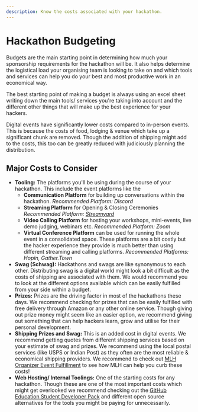 ```yaml
---
description: Know the costs associated with your hackathon.
---
```


# Hackathon Budgeting

Budgets are the main starting point in determining how much your sponsorship requirements for the hackathon will be. It also helps determine the logistical load your organising team is looking to take on and which tools and services can help you do your best and most productive work in an economical way.

The best starting point of making a budget is always using an excel sheet writing down the main tools/ services you're taking into account and the different other things that will make up the best experience for your hackers.

Digital events have significantly lower costs compared to in-person events. This is because the costs of food, lodging & venue which take up a significant chunk are removed. Though the addition of shipping might add to the costs, this too can be greatly reduced with judiciously planning the distribution.

## Major Costs to Consider

* **Tooling:** The platforms you'll be using during the course of your hackathon. This include the event platforms like the 
  * **Communication Platform** for building up conversations within the hackathon.  _Recommended Platform: Discord_
  * **Streaming Platform** for Opening & Closing Ceremonies _Recommended Platform:_ [_Streamyard_](../../organizer-resources/logistics-resources/streamyard.md)
  * **Video Calling Platform** for hosting your workshops, mini-events, live demo judging, webinars etc. _Recommended Platform: Zoom_
  * **Virtual Conference Platform** can be used for running the whole event in a consolidated space. These platforms are a bit costly but the hacker experience they provide is much better than using different streaming and calling platforms. _Recommended Platforms: Hopin, Gather.Town_
* **Swag \(Schwag\):** Hackathons and swags are like synonymous to each other. Distributing swag is a digital world might look a bit difficult as the costs of shipping are associated with them. We would recommend you to look at the different options available which can be easily fulfilled from your side within a budget. 
* **Prizes:** Prizes are the driving factor in most of the hackathons these days. We recommend checking for prizes that can be easily fulfilled with free delivery through Amazon or any other online service. Though giving out prize money might seem like an easier option, we recommend giving out something that can help hackers learn, grow and utilise for their personal development.
* **Shipping Prizes and Swag:** This is an added cost in digital events. We recommend getting quotes from different shipping services based on your estimate of swag and prizes. We recommend using the local postal services \(like USPS or Indian Post\) as they often are the most reliable & economical shipping providers. We recommend to check out [MLH Organizer Event Fulfillment](../../organizer-resources/logistics-resources/mlhs-organiser-fulfillment-guide.md) to see how MLH can help you curb these costs!
* **Web Hosting/ Internal Toolings:** One of the starting costs for any hackathon. Though these are one of the most important costs which might get overlooked we recommend checking out the [GitHub Education Student Developer Pack](https://hackp.ac/github) and different open source alternatives for the tools you might be paying for unnecessarily.

